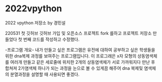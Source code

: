 # 2022vpython
2022 vpython 저장소 by 경민설

220531 첫 깃허브 
 깃허브 가입 및 오픈소스 프로젝트 fork 를하고
 프로젝트 저장소 만들었다
 첫 번째 코드를 작성하고 수정했다.
 
 -프로그램 개요-
 내가 만들고 싶은 프로그램은 유전에 대하여 공부하고 싶은 학생들을 위한 dna복제 과정를 보여주는 프로그램입니다. 이 프로그래은 x자 모형의 상동염색체를 여러개 만들고 같은 세로줄에 위치한 2개의 상동염색체가 서로 가까워지다 만난 후 합쳐져 2가염색체 하나가 되는 과정을 눈으로 볼 수 있게끔 해주어 dna 복제및 염색체의 분열과정을 설명할 때 사용되면 좋겠다.
